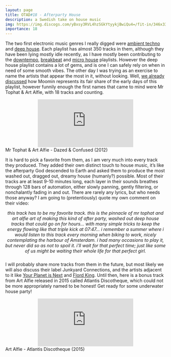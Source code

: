 ```yaml
---
layout: page
title: OTAD#18 - Afterparty House
description: a Swedish take on house music
img: https://img.discogs.com/yBxsy3RVL4hzSGkYtyykjBwiQu4=/fit-in/346x336/filters:strip_icc():format(jpeg):mode_rgb():quality(90)/discogs-images/R-4379771-1371750065-8505.jpeg.jpg
importance: 18
---
```


The two first electronic music genres I really digged were [ambient techno](https://www.youtube.com/playlist?list=PLBLV0mgoy14rK01Lo753mOviqkbBxQmAO) and [deep house](https://www.youtube.com/playlist?list=PLBLV0mgoy14oGSudznl_Y5VM0ox1JooKu). Each playlist has almost 350 tracks in them, although they have been lying mostly idle recently, as I have mostly been contributing to the [downtempo](https://www.youtube.com/playlist?list=PLBLV0mgoy14q9SLrVo5unTqFmkGh1NDtI), [breakbeat](https://www.youtube.com/playlist?list=PLBLV0mgoy14rnOuijW2K3agmvvvVeTJ-2) and [micro house](https://www.youtube.com/playlist?list=PLBLV0mgoy14qXCOOQh6DSSvhLHcvHU_oX) playlists. However the deep house playlist contains a lot of gems, and is one I can safely rely on when in need of some smooth vibes. The other day I was trying as an exercise to name the artists that appear the most in it, without looking. Well, [we already discussed](/music/3_otad/) how Moomin represents its fair share of the early days of this playlist, however funnily enough the first names that came to mind were Mr Tophat & Art Alfie, with 18 tracks and counting.


<div class="row">
    <div class="col-sm mt-3 mt-md-0 video" align="center">
        <iframe src="https://www.youtube.com/embed/LGImSnwyquI" frameborder="0" allow="accelerometer; autoplay; encrypted-media; gyroscope; picture-in-picture" allowfullscreen></iframe>
    </div>
</div>

<div class="caption">
    Mr Tophat & Art Alfie - Dazed & Confused (2012)
</div>

It is hard to pick a favorite from them, as I am very much into every track they produced. They added their own distinct touch to house music, it’s like the afterparty God descended to Earth and asked them to produce the most washed out, dragged out, dreamy house (humanly?) possible. Most of their tracks are at least 9-10 minutes long, each layer in their sounds breathes through 128 bars of automation, either slowly panning, gently filtering, or nonchalantly fading in and out. There are rarely any lyrics, but who needs those anyway? I am going to (pretentiously) quote my own comment on their video:

<div style="text-align: center; font-style: italic; margin-bottom: 25px">
    this track has to be my favorite track. this is the pinnacle of mr tophat and art alfie art of making this kind of after party, washed out deep house tracks that could go on for hours... with many simple tricks to keep the energy flowing like that triple kick at 07:47... i remember a summer where i would listen to this track every morning when biking to work, nicely contemplating the harbour of Amsterdam. i had many occasions to play it, but never did so as not to spoil it. i'll wait for that perfect time; just like some of us might be waiting their whole life for that perfect girl.
</div>

I will probably share more tracks from them in the future, but most likely we will also discuss their label Junkyard Connections, and the artists adjacent to it like [Your Planet is Next](https://www.youtube.com/watch?v=FVgLEGERJHc) and [Flord King](https://youtu.be/6da5ob5NM4A). Until then, here is a bonus track from Art Alfie released in 2015 called Atlantis Discotheque, which could not be more appropriately named to be honest! Get ready for some underwater house party!

<div class="row">
    <div class="col-sm mt-3 mt-md-0 video" align="center">
        <iframe  src="https://www.youtube.com/embed/T-9TZyhkH2k" frameborder="0" allow="accelerometer; autoplay; encrypted-media; gyroscope; picture-in-picture" allowfullscreen></iframe>
    </div>
</div>

<div class="caption">
    Art Alfie - Atlantis Discotheque (2015)
</div>
